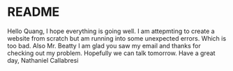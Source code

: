 # README
Hello Quang,
I hope everything is going well. I am attepmting to create a website from scratch but am running into some unexpected errors. Which is too bad. Also Mr. Beatty I am glad you saw my email and thanks for checking out my problem. Hopefully we can talk tomorrow.
Have a great day,
Nathaniel Callabresi
